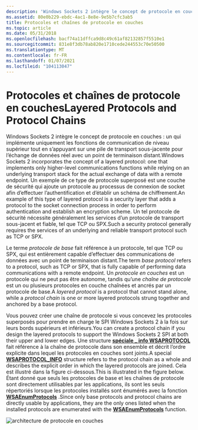 ```yaml
---
description: 'Windows Sockets 2 intègre le concept de protocole en couches : un qui implémente uniquement les fonctions de communication de niveau supérieur tout en s’appuyant sur une pile de transport sous-jacente pour l’échange de données réel avec un point de terminaison distant.'
ms.assetid: 80e0b229-ebdc-4ac1-8e8e-9e5b7cfc3ab5
title: Protocoles et chaînes de protocole en couches
ms.topic: article
ms.date: 05/31/2018
ms.openlocfilehash: bacf74a11dffca9d8c49c61af82132857f5510e1
ms.sourcegitcommit: 831e8f3db78ab820e1710cede244553c70e50500
ms.translationtype: MT
ms.contentlocale: fr-FR
ms.lasthandoff: 01/07/2021
ms.locfileid: "104113047"
---
```

# <a name="layered-protocols-and-protocol-chains"></a><span data-ttu-id="342a5-103">Protocoles et chaînes de protocole en couches</span><span class="sxs-lookup"><span data-stu-id="342a5-103">Layered Protocols and Protocol Chains</span></span>

<span data-ttu-id="342a5-104">Windows Sockets 2 intègre le concept de protocole en couches : un qui implémente uniquement les fonctions de communication de niveau supérieur tout en s’appuyant sur une pile de transport sous-jacente pour l’échange de données réel avec un point de terminaison distant.</span><span class="sxs-lookup"><span data-stu-id="342a5-104">Windows Sockets 2 incorporates the concept of a layered protocol: one that implements only higher-level communications functions while relying on an underlying transport stack for the actual exchange of data with a remote endpoint.</span></span> <span data-ttu-id="342a5-105">Un exemple de ce type de protocole superposé est une couche de sécurité qui ajoute un protocole au processus de connexion de socket afin d’effectuer l’authentification et d’établir un schéma de chiffrement.</span><span class="sxs-lookup"><span data-stu-id="342a5-105">An example of this type of layered protocol is a security layer that adds a protocol to the socket connection process in order to perform authentication and establish an encryption scheme.</span></span> <span data-ttu-id="342a5-106">Un tel protocole de sécurité nécessite généralement les services d’un protocole de transport sous-jacent et fiable, tel que TCP ou SPX.</span><span class="sxs-lookup"><span data-stu-id="342a5-106">Such a security protocol generally requires the services of an underlying and reliable transport protocol such as TCP or SPX.</span></span>

<span data-ttu-id="342a5-107">Le terme *protocole de base* fait référence à un protocole, tel que TCP ou SPX, qui est entièrement capable d’effectuer des communications de données avec un point de terminaison distant.</span><span class="sxs-lookup"><span data-stu-id="342a5-107">The term *base protocol* refers to a protocol, such as TCP or SPX, that is fully capable of performing data communications with a remote endpoint.</span></span> <span data-ttu-id="342a5-108">Un *protocole en couches* est un protocole qui ne peut pas être autonome, tandis qu’une *chaîne de protocole* est un ou plusieurs protocoles en couche chaînées et ancrés par un protocole de base.</span><span class="sxs-lookup"><span data-stu-id="342a5-108">A *layered protocol* is a protocol that cannot stand alone, while a *protocol chain* is one or more layered protocols strung together and anchored by a base protocol.</span></span>

<span data-ttu-id="342a5-109">Vous pouvez créer une chaîne de protocole si vous concevez les protocoles superposés pour prendre en charge le SPI Windows Sockets 2 à la fois sur leurs bords supérieurs et inférieurs.</span><span class="sxs-lookup"><span data-stu-id="342a5-109">You can create a protocol chain if you design the layered protocols to support the Windows Sockets 2 SPI at both their upper and lower edges.</span></span> <span data-ttu-id="342a5-110">Une structure [**spéciale \_ info WSAPROTOCOL**](/windows/win32/api/winsock2/ns-winsock2-wsaprotocol_infoa) fait référence à la chaîne de protocole dans son ensemble et décrit l’ordre explicite dans lequel les protocoles en couches sont joints.</span><span class="sxs-lookup"><span data-stu-id="342a5-110">A special [**WSAPROTOCOL\_INFO**](/windows/win32/api/winsock2/ns-winsock2-wsaprotocol_infoa) structure refers to the protocol chain as a whole and describes the explicit order in which the layered protocols are joined.</span></span> <span data-ttu-id="342a5-111">Cela est illustré dans la figure ci-dessous.</span><span class="sxs-lookup"><span data-stu-id="342a5-111">This is illustrated in the figure below.</span></span> <span data-ttu-id="342a5-112">Étant donné que seuls les protocoles de base et les chaînes de protocole sont directement utilisables par les applications, ils sont les seuls répertoriés lorsque les protocoles installés sont énumérés avec la fonction [**WSAEnumProtocols**](/windows/desktop/api/Winsock2/nf-winsock2-wsaenumprotocolsa) .</span><span class="sxs-lookup"><span data-stu-id="342a5-112">Since only base protocols and protocol chains are directly usable by applications, they are the only ones listed when the installed protocols are enumerated with the [**WSAEnumProtocols**](/windows/desktop/api/Winsock2/nf-winsock2-wsaenumprotocolsa) function.</span></span>

![architecture de protocole en couches](images/ovrvw2-3.png)

 

 

